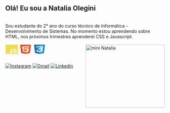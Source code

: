 ## Olá! Eu sou a Natalia Olegini
<!-- README inspired by Youtube Rafaella Ballerini -->


<div style="display: inline_block"><br>
  Sou estudante do 2° ano do curso técnico de Informática - Desenvolvimento de Sistemas. No momento estou aprendendo sobre HTML, nos próximos trimestres aprenderei CSS e Javascript. <br><br>
  <img align="center" title="Java Script" height="30" width="40" src="https://raw.githubusercontent.com/devicons/devicon/master/icons/javascript/javascript-plain.svg">
  <img align="center" title="HTML" height="30" width="40" src="https://raw.githubusercontent.com/devicons/devicon/master/icons/html5/html5-original.svg">
  <img align="center" title="CSS" height="30" width="40" src="https://raw.githubusercontent.com/devicons/devicon/master/icons/css3/css3-original.svg">
   <img align="right" title="mini Natalia" height="200" width="250" src="https://github.com/NataliaOlegini73/NataliaOlegini73/assets/149552687/9a6ea68f-de89-4425-93fc-f55c81aa2935">
</div>
  
  ##
 
<div> 
  <a href="https://www.instagram.com/natalia_olegini73?igsh=MTM2bWthMDBpeHptYQ==" target="_blank"><img src="https://img.shields.io/badge/-Instagram-%23E4405F?style=for-the-badge&logo=instagram&logoColor=blue" target="_blank" title=Instagram></a> 
  <a href = "mailto:nataliaolegini73@gmail.com"><img src="https://img.shields.io/badge/-Gmail-%23333?style=for-the-badge&logo=gmail&logoColor=red" target="_blank" title=Gmail></a>
  <a href="https://www.linkedin.com/in/natalia-olegini-1436422b8" target="_blank"><img src="https://img.shields.io/badge/-LinkedIn-%230077B5?style=for-the-badge&logo=linkedin&logoColor=grey" target="_blank" title=Linkedin> </a> 
  
</div>
